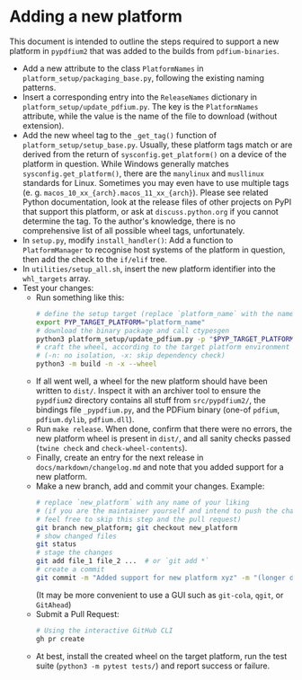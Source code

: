 <!-- SPDX-FileCopyrightText: 2022 geisserml <geisserml@gmail.com> -->
<!-- SPDX-License-Identifier: CC-BY-4.0 -->

Adding a new platform
=====================

This document is intended to outline the steps required to support a new platform in
`pypdfium2` that was added to the builds from `pdfium-binaries`.

* Add a new attribute to the class `PlatformNames` in `platform_setup/packaging_base.py`,
  following the existing naming patterns.
* Insert a corresponding entry into the `ReleaseNames` dictionary in `platform_setup/update_pdfium.py`.
  The key is the `PlatformNames` attribute, while the value is the name of the file to download
  (without extension).
* Add the new wheel tag to the `_get_tag()` function of `platform_setup/setup_base.py`.
  Usually, these platform tags match or are derived from the return of `sysconfig.get_platform()`
  on a device of the platform in question. While Windows generally matches `sysconfig.get_platform()`,
  there are the `manylinux` and `musllinux` standards for Linux. Sometimes you may even have to use
  multiple tags (e. g. `macos_10_xx_{arch}.macos_11_xx_{arch}`).
  Please see related Python documentation, look at the release files of other projects on PyPI that
  support this platform, or ask at `discuss.python.org` if you cannot determine the tag.
  To the author's knowledge, there is no comprehensive list of all possible wheel tags, unfortunately.
* In `setup.py`, modify `install_handler()`: Add a function to `PlatformManager` to recognise host
  systems of the platform in question, then add the check to the `if/elif` tree.
* In `utilities/setup_all.sh`, insert the new platform identifier into the `whl_targets` array.
* Test your changes:
  * Run something like this:
    ```bash
    # define the setup target (replace `platform_name` with the name of the new platform)
    export PYP_TARGET_PLATFORM="platform_name"
    # download the binary package and call ctypesgen
    python3 platform_setup/update_pdfium.py -p "$PYP_TARGET_PLATFORM"
    # craft the wheel, according to the target platform environment variable
    # (-n: no isolation, -x: skip dependency check)
    python3 -m build -n -x --wheel
    ```
  * If all went well, a wheel for the new platform should have been written to `dist/`.
    Inspect it with an archiver tool to ensure the `pypdfium2` directory contains all stuff from
    `src/pypdfium2/`, the bindings file `_pypdfium.py`, and the PDFium binary (one-of `pdfium`,
    `pdfium.dylib`, `pdfium.dll`).
  * Run `make release`. When done, confirm that there were no errors, the new platform wheel
    is present in `dist/`, and all sanity checks passed (`twine check` and `check-wheel-contents`).
  * Finally, create an entry for the next release in `docs/markdown/changelog.md` and note that you
    added support for a new platform.
  * Make a new branch, add and commit your changes. Example:
    ```bash
    # replace `new_platform` with any name of your liking
    # (if you are the maintainer yourself and intend to push the changes directly into main,
    # feel free to skip this step and the pull request)
    git branch new_platform; git checkout new_platform
    # show changed files
    git status
    # stage the changes
    git add file_1 file_2 ...  # or `git add *`
    # create a commit
    git commit -m "Added support for new platform xyz" -m "(longer description, if necessary)"
    ```
    (It may be more convenient to use a GUI such as `git-cola`, `qgit`, or `GitAhead`)
  * Submit a Pull Request:
    ```bash
    # Using the interactive GitHub CLI
    gh pr create
    ```
  * At best, install the created wheel on the target platform, run the test suite
    (`python3 -m pytest tests/`) and report success or failure.
